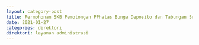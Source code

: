 ```yaml
---
layout: category-post
title: Permohonan SKB Pemotongan PPhatas Bunga Deposito dan Tabungan Serta Diskonto Sertifikat Bank Indonesia ya Diterima atau Diperoleh Dana Pensiun
date: 2021-01-27
categories: direktori
direktori: layanan administrasi
---
```

